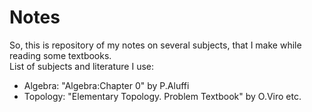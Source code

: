 
# Notes
So, this is repository of my notes on several subjects, that I make while reading some textbooks. 
<br> List of subjects and literature I use:
 * Algebra: "Algebra:Chapter 0" by P.Aluffi
 * Topology: "Elementary Topology. Problem Textbook" by O.Viro etc.
